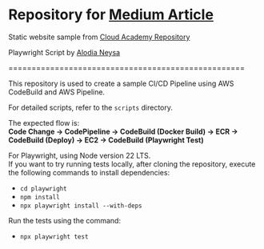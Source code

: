 # Repository for [Medium Article](https://medium.com/@fiardikarizki/building-my-first-ci-cd-pipeline-using-aws-pipeline-️-️-9671e0bdc514)

Static website sample from [Cloud Academy Repository](https://github.com/cloudacademy/static-website-example)

Playwright Script by [Alodia Neysa](https://www.linkedin.com/in/alodia-neysa/)

===================================================

This repository is used to create a sample CI/CD Pipeline using AWS CodeBuild and AWS Pipeline.

For detailed scripts, refer to the `scripts` directory.

The expected flow is:  
**Code Change → CodePipeline → CodeBuild (Docker Build) → ECR → CodeBuild (Deploy) → EC2 → CodeBuild (Playwright Test)**

For Playwright, using Node version 22 LTS.  
If you want to try running tests locally, after cloning the repository, execute the following commands to install dependencies:

-   `cd playwright`
-   `npm install`
-   `npx playwright install --with-deps`

Run the tests using the command:

-   `npx playwright test`